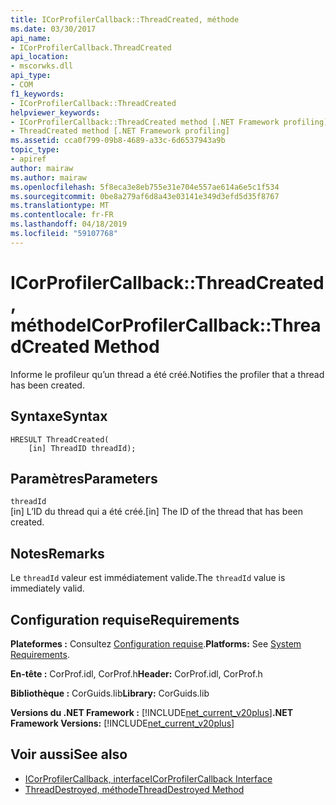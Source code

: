 ```yaml
---
title: ICorProfilerCallback::ThreadCreated, méthode
ms.date: 03/30/2017
api_name:
- ICorProfilerCallback.ThreadCreated
api_location:
- mscorwks.dll
api_type:
- COM
f1_keywords:
- ICorProfilerCallback::ThreadCreated
helpviewer_keywords:
- ICorProfilerCallback::ThreadCreated method [.NET Framework profiling]
- ThreadCreated method [.NET Framework profiling]
ms.assetid: cca0f799-09b8-4689-a33c-6d6537943a9b
topic_type:
- apiref
author: mairaw
ms.author: mairaw
ms.openlocfilehash: 5f8eca3e8eb755e31e704e557ae614a6e5c1f534
ms.sourcegitcommit: 0be8a279af6d8a43e03141e349d3efd5d35f8767
ms.translationtype: MT
ms.contentlocale: fr-FR
ms.lasthandoff: 04/18/2019
ms.locfileid: "59107768"
---
```

# <a name="icorprofilercallbackthreadcreated-method"></a><span data-ttu-id="8625c-102">ICorProfilerCallback::ThreadCreated, méthode</span><span class="sxs-lookup"><span data-stu-id="8625c-102">ICorProfilerCallback::ThreadCreated Method</span></span>
<span data-ttu-id="8625c-103">Informe le profileur qu’un thread a été créé.</span><span class="sxs-lookup"><span data-stu-id="8625c-103">Notifies the profiler that a thread has been created.</span></span>  
  
## <a name="syntax"></a><span data-ttu-id="8625c-104">Syntaxe</span><span class="sxs-lookup"><span data-stu-id="8625c-104">Syntax</span></span>  
  
```  
HRESULT ThreadCreated(  
    [in] ThreadID threadId);   
```  
  
## <a name="parameters"></a><span data-ttu-id="8625c-105">Paramètres</span><span class="sxs-lookup"><span data-stu-id="8625c-105">Parameters</span></span>  
 `threadId`  
 <span data-ttu-id="8625c-106">[in] L’ID du thread qui a été créé.</span><span class="sxs-lookup"><span data-stu-id="8625c-106">[in] The ID of the thread that has been created.</span></span>  
  
## <a name="remarks"></a><span data-ttu-id="8625c-107">Notes</span><span class="sxs-lookup"><span data-stu-id="8625c-107">Remarks</span></span>  
 <span data-ttu-id="8625c-108">Le `threadId` valeur est immédiatement valide.</span><span class="sxs-lookup"><span data-stu-id="8625c-108">The `threadId` value is immediately valid.</span></span>  
  
## <a name="requirements"></a><span data-ttu-id="8625c-109">Configuration requise</span><span class="sxs-lookup"><span data-stu-id="8625c-109">Requirements</span></span>  
 <span data-ttu-id="8625c-110">**Plateformes :** Consultez [Configuration requise](../../../../docs/framework/get-started/system-requirements.md).</span><span class="sxs-lookup"><span data-stu-id="8625c-110">**Platforms:** See [System Requirements](../../../../docs/framework/get-started/system-requirements.md).</span></span>  
  
 <span data-ttu-id="8625c-111">**En-tête :** CorProf.idl, CorProf.h</span><span class="sxs-lookup"><span data-stu-id="8625c-111">**Header:** CorProf.idl, CorProf.h</span></span>  
  
 <span data-ttu-id="8625c-112">**Bibliothèque :** CorGuids.lib</span><span class="sxs-lookup"><span data-stu-id="8625c-112">**Library:** CorGuids.lib</span></span>  
  
 <span data-ttu-id="8625c-113">**Versions du .NET Framework :** [!INCLUDE[net_current_v20plus](../../../../includes/net-current-v20plus-md.md)]</span><span class="sxs-lookup"><span data-stu-id="8625c-113">**.NET Framework Versions:** [!INCLUDE[net_current_v20plus](../../../../includes/net-current-v20plus-md.md)]</span></span>  
  
## <a name="see-also"></a><span data-ttu-id="8625c-114">Voir aussi</span><span class="sxs-lookup"><span data-stu-id="8625c-114">See also</span></span>

- [<span data-ttu-id="8625c-115">ICorProfilerCallback, interface</span><span class="sxs-lookup"><span data-stu-id="8625c-115">ICorProfilerCallback Interface</span></span>](../../../../docs/framework/unmanaged-api/profiling/icorprofilercallback-interface.md)
- [<span data-ttu-id="8625c-116">ThreadDestroyed, méthode</span><span class="sxs-lookup"><span data-stu-id="8625c-116">ThreadDestroyed Method</span></span>](../../../../docs/framework/unmanaged-api/profiling/icorprofilercallback-threaddestroyed-method.md)
